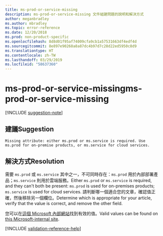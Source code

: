 ```yaml
---
title: ms-prod-or-service-missing
description: ms-prod-or-service-missing 文件組建問題的說明和解決方式
author: meganbradley
ms.author: mbradley
ms.topic: error-reference
ms.date: 12/20/2018
ms.prod: non-product-specific
ms.openlocfilehash: 8d8d01f95af74009cfa9cb1a57531663df4edf4d
ms.sourcegitcommit: 8e897e90268a8a87dc4b97d7c28d22ed5950c8d9
ms.translationtype: HT
ms.contentlocale: zh-TW
ms.lasthandoff: 03/29/2019
ms.locfileid: "58637360"
---
```

# <a name="ms-prod-or-service-missing"></a><span data-ttu-id="7c5f0-103">ms-prod-or-service-missing</span><span class="sxs-lookup"><span data-stu-id="7c5f0-103">ms-prod-or-service-missing</span></span>

[!INCLUDE [suggestion-note](includes/suggestion-note.md)]

## <a name="suggestion"></a><span data-ttu-id="7c5f0-104">建議</span><span class="sxs-lookup"><span data-stu-id="7c5f0-104">Suggestion</span></span>

`Missing attribute: either ms.prod or ms.service is required. Use ms.prod for on-premise products, or ms.service for cloud services.`

## <a name="resolution"></a><span data-ttu-id="7c5f0-105">解決方式</span><span class="sxs-lookup"><span data-stu-id="7c5f0-105">Resolution</span></span>

<span data-ttu-id="7c5f0-106">需要 `ms.prod` 或 `ms.service` 其中之一，不可同時存在：`ms.prod` 用於內部部署產品；`ms.service` 則用於雲端服務。</span><span class="sxs-lookup"><span data-stu-id="7c5f0-106">Either `ms.prod` or `ms.service` is required, and they can't both be present: `ms.prod` is used for on-premises products; `ms.service` is used for cloud services.</span></span> <span data-ttu-id="7c5f0-107">請判斷哪一個適合您的文章，確認值正確，然後移除另一個欄位。</span><span class="sxs-lookup"><span data-stu-id="7c5f0-107">Determine which is appropriate for your article, verify that the value is correct, and remove the other field.</span></span>

<span data-ttu-id="7c5f0-108">您可以在[這個 Microsoft 內部網站](https://docsmetadatatool.azurewebsites.net/allowlists)找到有效的值。</span><span class="sxs-lookup"><span data-stu-id="7c5f0-108">Valid values can be found on [this Microsoft-internal site](https://docsmetadatatool.azurewebsites.net/allowlists).</span></span>

<!--make sure to add this file to your includes folder and verify the path-->
[!INCLUDE [validation-reference-help](includes/validation-reference-help.md)]